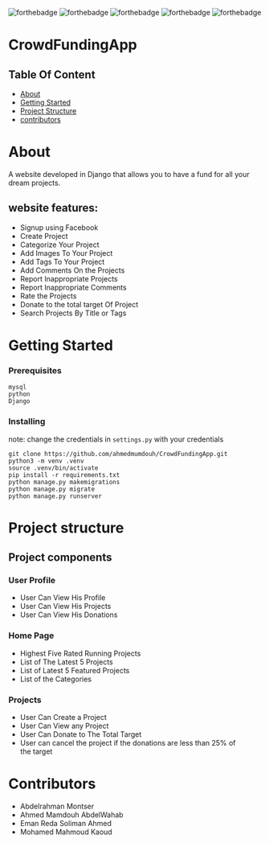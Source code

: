 ![forthebadge](https://forthebadge.com/images/badges/built-by-developers.svg)
![forthebadge](https://forthebadge.com/images/badges/uses-brains.svg)
![forthebadge](https://forthebadge.com/images/badges/powered-by-coffee.svg)
![forthebadge](https://forthebadge.com/images/badges/powered-by-black-magic.svg)
![forthebadge](https://forthebadge.com/images/badges/makes-people-smile.svg)
#
# CrowdFundingApp
  
## Table Of Content

+ [About](#about)
+ [Getting Started](#getting_started)
+ [Project Structure](#project_structure)
+ [contributors](#contributors)
#
# About <a name = "about"></a>
A website developed in Django that allows you to have a fund for all your dream projects.
## website features:
 + Signup using Facebook
 + Create Project
 + Categorize Your Project
 + Add Images To Your Project
 + Add Tags To Your Project
 + Add Comments On the Projects
 + Report Inappropriate Projects
 + Report Inappropriate Comments
 + Rate the Projects
 + Donate to the total target Of Project
 + Search Projects By Title or Tags

#

 # Getting Started <a name = "getting_started"></a>

### Prerequisites

```
mysql
python
Django
```

### Installing
note: change the credentials in ```settings.py``` with your credentials

```
git clone https://github.com/ahmedmumdouh/CrowdFundingApp.git
python3 -m venv .venv
source .venv/bin/activate
pip install -r requirements.txt
python manage.py makemigrations
python manage.py migrate
python manage.py runserver
```
#

# Project structure <a name = "project_structure"></a>

## Project components
### User Profile
+ User Can View His Profile
+ User Can View His Projects
+ User Can View His Donations
### Home Page
+ Highest Five Rated Running Projects
+ List of The Latest 5 Projects
+ List of Latest 5 Featured Projects
+ List of the Categories

### Projects​
+ User Can Create a Project
+ User Can View any Project
+ User Can Donate to The Total Target 
+ User can cancel the project if the donations are less than 25% of   
       the target
#
 # Contributors <a name = "contributors"></a>
 + Abdelrahman Montser
 + Ahmed Mamdouh AbdelWahab	
 + Eman Reda Soliman Ahmed
 + Mohamed Mahmoud Kaoud


